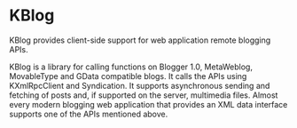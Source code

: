 # KBlog #

KBlog provides client-side support for web application remote blogging APIs.

KBlog is a library for calling functions on Blogger 1.0, MetaWeblog,
MovableType and GData compatible blogs. It calls the APIs using KXmlRpcClient
and Syndication.
It supports asynchronous sending and fetching of posts and, if supported
on the server, multimedia files.
Almost every modern blogging web application that provides an XML data
interface supports one of the APIs mentioned above.
